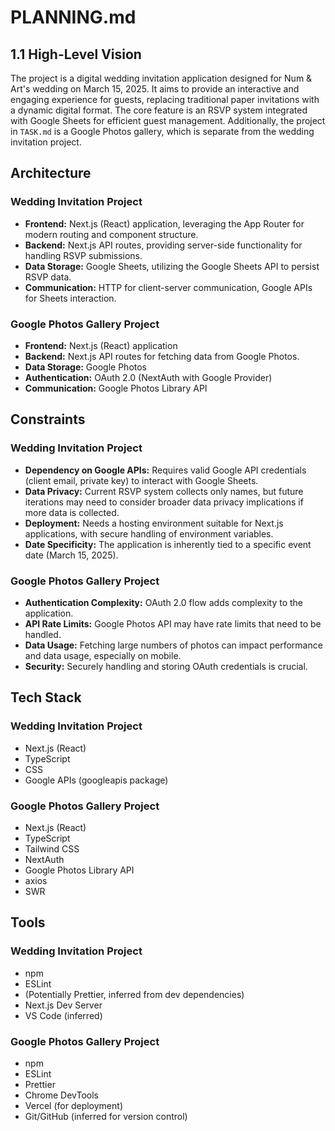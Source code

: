 # PLANNING.md

## 1.1 High-Level Vision

The project is a digital wedding invitation application designed for Num & Art's wedding on March 15, 2025. It aims to provide an interactive and engaging experience for guests, replacing traditional paper invitations with a dynamic digital format. The core feature is an RSVP system integrated with Google Sheets for efficient guest management.  Additionally, the project in `TASK.md` is a Google Photos gallery, which is separate from the wedding invitation project.

## Architecture

### Wedding Invitation Project

-   **Frontend:** Next.js (React) application, leveraging the App Router for modern routing and component structure.
-   **Backend:** Next.js API routes, providing server-side functionality for handling RSVP submissions.
-   **Data Storage:** Google Sheets, utilizing the Google Sheets API to persist RSVP data.
-   **Communication:** HTTP for client-server communication, Google APIs for Sheets interaction.

### Google Photos Gallery Project

-   **Frontend:** Next.js (React) application
-   **Backend:** Next.js API routes for fetching data from Google Photos.
-   **Data Storage:** Google Photos
-   **Authentication:** OAuth 2.0 (NextAuth with Google Provider)
-   **Communication:** Google Photos Library API

## Constraints

### Wedding Invitation Project

-   **Dependency on Google APIs:** Requires valid Google API credentials (client email, private key) to interact with Google Sheets.
-   **Data Privacy:** Current RSVP system collects only names, but future iterations may need to consider broader data privacy implications if more data is collected.
-   **Deployment:** Needs a hosting environment suitable for Next.js applications, with secure handling of environment variables.
-   **Date Specificity:** The application is inherently tied to a specific event date (March 15, 2025).

### Google Photos Gallery Project

-   **Authentication Complexity:** OAuth 2.0 flow adds complexity to the application.
-   **API Rate Limits:** Google Photos API may have rate limits that need to be handled.
-   **Data Usage:** Fetching large numbers of photos can impact performance and data usage, especially on mobile.
-   **Security:** Securely handling and storing OAuth credentials is crucial.

## Tech Stack

### Wedding Invitation Project

-   Next.js (React)
-   TypeScript
-   CSS
-   Google APIs (googleapis package)

### Google Photos Gallery Project

-   Next.js (React)
-   TypeScript
-   Tailwind CSS
-   NextAuth
-   Google Photos Library API
-   axios
-   SWR

## Tools

### Wedding Invitation Project

-   npm
-   ESLint
-   (Potentially Prettier, inferred from dev dependencies)
-   Next.js Dev Server
-   VS Code (inferred)

### Google Photos Gallery Project

-   npm
-   ESLint
-   Prettier
-   Chrome DevTools
-   Vercel (for deployment)
-   Git/GitHub (inferred for version control)